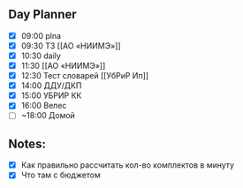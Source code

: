## Day Planner
- [x] 09:00 plna
- [x] 09:30 ТЗ [[АО «НИИМЭ»]]
- [x] 10:30 daily
- [x] 11:30 [[АО «НИИМЭ»]]
- [x] 12:30 Тест словарей [[УбРиР Ип]]
- [x] 14:00 ДДУ/ДКП
- [x] 15:00 УБРИР КК
- [x] 16:00 Велес 
- [ ] ~18:00 Домой 

## Notes:
- [x] Как правильно рассчитать кол-во комплектов в минуту 
- [x] Что там с бюджетом 

